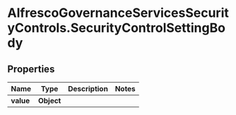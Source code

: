 # AlfrescoGovernanceServicesSecurityControls.SecurityControlSettingBody

## Properties
Name | Type | Description | Notes
------------ | ------------- | ------------- | -------------
**value** | **Object** |  | 


